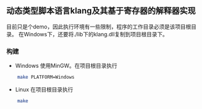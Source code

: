 ## 动态类型脚本语言klang及其基于寄存器的解释器实现

目前只是个demo，因此执行环境有一些限制，程序的工作目录必须是该项目根目录。
在Windows下，还要将./lib下的klang.dll复制到项目根目录下。

### 构建
- Windows
使用MinGW。在项目根目录执行
```bash
    make PLATFORM=Windows
```

- Linux
在项目根目录执行
```bash
    make
```

